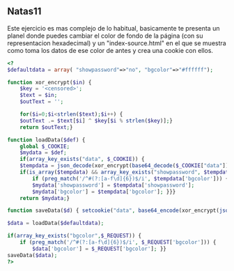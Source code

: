 
## Natas11

Este ejercicio es mas complejo de lo habitual, basicamente te presenta un planel donde puedes cambiar el color de fondo de la página (con su representacion 
hexadecimal) y  un "index-source.html" en el que se muestra como toma los datos de ese color de antes y crea una cookie con ellos.

```php
<?
$defaultdata = array( "showpassword"=>"no", "bgcolor"=>"#ffffff");

function xor_encrypt($in) {
    $key = '<censored>';
    $text = $in;
    $outText = '';

    for($i=0;$i<strlen($text);$i++) {
    $outText .= $text[$i] ^ $key[$i % strlen($key)];}
    return $outText;}

function loadData($def) {
    global $_COOKIE;
    $mydata = $def;
    if(array_key_exists("data", $_COOKIE)) {
    $tempdata = json_decode(xor_encrypt(base64_decode($_COOKIE["data"])), true);
    if(is_array($tempdata) && array_key_exists("showpassword", $tempdata) && array_key_exists("bgcolor", $tempdata)) {
        if (preg_match('/^#(?:[a-f\d]{6})$/i', $tempdata['bgcolor'])) {
        $mydata['showpassword'] = $tempdata['showpassword'];
        $mydata['bgcolor'] = $tempdata['bgcolor']; }}}
    return $mydata;}

function saveData($d) { setcookie("data", base64_encode(xor_encrypt(json_encode($d))));}

$data = loadData($defaultdata);

if(array_key_exists("bgcolor",$_REQUEST)) {
    if (preg_match('/^#(?:[a-f\d]{6})$/i', $_REQUEST['bgcolor'])) {
        $data['bgcolor'] = $_REQUEST['bgcolor']; }}
saveData($data);
?>
```





